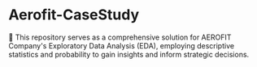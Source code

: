 # Aerofit-CaseStudy
📘 This repository serves as a comprehensive solution for AEROFIT Company's Exploratory Data Analysis (EDA), employing descriptive statistics and probability to gain insights and inform strategic decisions.

